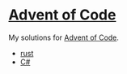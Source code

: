 # [Advent of Code](https://adventofcode.com/)

My solutions for [Advent of Code](https://adventofcode.com).

* [rust](rust/)
* [C#](csharp/)
